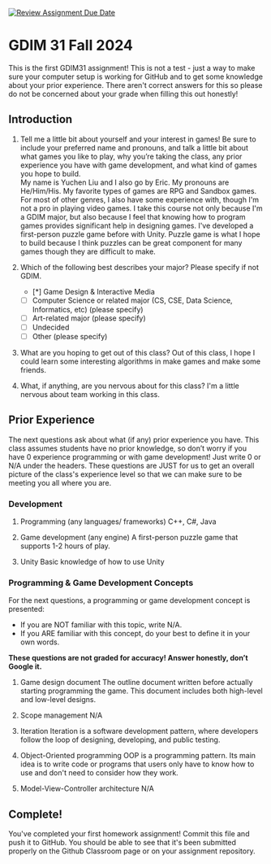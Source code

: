 [![Review Assignment Due Date](https://classroom.github.com/assets/deadline-readme-button-22041afd0340ce965d47ae6ef1cefeee28c7c493a6346c4f15d667ab976d596c.svg)](https://classroom.github.com/a/POQdLnh2)
# GDIM 31 Fall 2024

This is the first GDIM31 assignment! This is not a test - just a way to make sure your computer setup is working for GitHub and to get some knowledge about your prior experience. There aren't correct answers for this so please do not be concerned about your grade when filling this out honestly!

## Introduction

1. Tell me a little bit about yourself and your interest in games! Be sure to include your preferred name and pronouns, and talk a little bit about what games you like to play, why you’re taking the class, any prior experience you have with game development, and what kind of games you hope to build.\
  My name is Yuchen Liu and I also go by Eric. My pronouns are He/Him/His. My favorite types of games are RPG and Sandbox games. For most of other genres, I also have some experience with, though I'm not a pro in playing video games. I take this course not only because I'm a GDIM major, but also because I feel that knowing how to program games provides significant help in designing games. I've developed a first-person puzzle game before with Unity. Puzzle game is what I hope to build because I think puzzles can be great component for many games though they are difficult to make.

2. Which of the following best describes your major? Please specify if not GDIM.  

    - [*] Game Design & Interactive Media
    - [ ] Computer Science or related major (CS, CSE, Data Science, Informatics, etc) (please specify)
    - [ ] Art-related major (please specify)
    - [ ] Undecided
    - [ ] Other (please specify)

3. What are you hoping to get out of this class?
    Out of this class, I hope I could learn some interesting algorithms in make games and make some friends.

4. What, if anything, are you nervous about for this class?
    I'm a little nervous about team working in this class.

## Prior Experience

The next questions ask about what (if any) prior experience you have. This class assumes students have no prior knowledge, so don’t worry if you have 0 experience programming or with game development! Just write 0 or N/A under the headers. These questions are JUST for us to get an overall picture of the class's experience level so that we can make sure to be meeting you all where you are.

### Development

1. Programming (any languages/ frameworks)
    C++, C#, Java

2. Game development (any engine)
    A first-person puzzle game that supports 1-2 hours of play.

3. Unity
    Basic knowledge of how to use Unity

### Programming & Game Development Concepts

For the next questions, a programming or game development concept is presented:

 - If you are NOT familiar with this topic, write N/A.
 - If you ARE familiar with this concept, do your best to define it in your own words.

**These questions are not graded for accuracy! Answer honestly, don’t Google it.**

1. Game design document
    The outline document written before actually starting programming the game. This document includes both high-level and low-level designs.

2. Scope management
    N/A

3. Iteration
    Iteration is a software development pattern, where developers follow the loop of designing, developing, and public testing.

4. Object-Oriented programming
    OOP is a programming pattern. Its main idea is to write code or programs that users only have to know how to use and don't need to consider how they work.

5. Model-View-Controller architecture
    N/A

## Complete!

You've completed your first homework assignment! Commit this file and push it to GitHub. You should be able to see that it's been submitted properly on the Github Classroom page or on your assignment repository.
